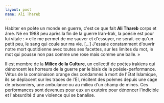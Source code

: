 ```yaml
---
layout: post
name: Ali Thareb
---
```

Habiter en poète un monde en guerre, c'est ce que fait **Ali Thareb** corps et âme. Né en 1988 peu après la fin de la guerre Iran-Irak, la poésie est pour lui vitale : « elle me permet de me sauver et d'essuyer, ne serait-ce qu'un petit peu, le sang qui coule sur ma vie. [...] J'essaie constamment d'ouvrir notre mort quotidienne avec toutes ses facettes, sur les limites du mot, le mot qui pousse non pas comme une rose mais comme une balle. »



Il est membre de la **Milice de la Culture**, un collectif de poètes irakiens qui dénoncent les horreurs de la guerre par le biais de la poésie-performance. Vêtus de la combinaison orange des condamnés à mort de l'État Islamique, ils se déplacent sur les traces de l'EI, récitent des poèmes depuis une cage de prisonniers, une ambulance ou au milieu d'un champ de mines. Ces performances sont devenues pour eux un exutoire pour dénoncer l'indicible et l'absurdité d'une violence qui se banalise.
